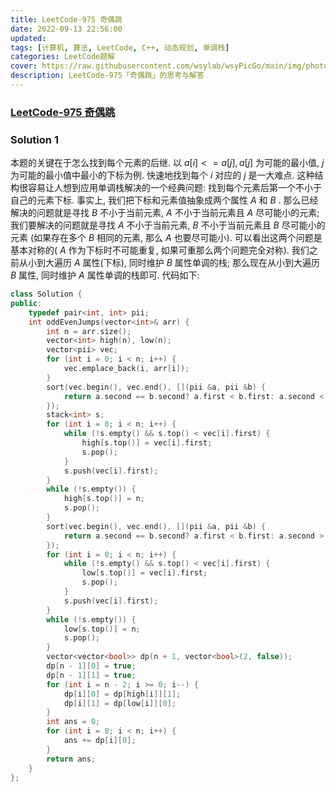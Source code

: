 ```yaml
---
title: LeetCode-975 奇偶跳 
date: 2022-09-13 22:56:00
updated:
tags: [计算机, 算法, LeetCode, C++, 动态规划, 单调栈]
categories: LeetCode题解
cover: https://raw.githubusercontent.com/wsylab/wsyPicGo/main/img/photo-1662668862763-dc613ee191ab.avif
description: LeetCode-975「奇偶跳」的思考与解答
---
```

### [LeetCode-975 奇偶跳](https://leetcode.cn/problems/odd-even-jump/)

### Solution 1
本题的关键在于怎么找到每个元素的后继. 以 $a[i] <= a[j], a[j]$ 为可能的最小值, $j$ 为可能的最小值中最小的下标为例. 快速地找到每个 $i$ 对应的 $j$ 是一大难点. 
这种结构很容易让人想到应用单调栈解决的一个经典问题: 找到每个元素后第一个不小于自己的元素下标. 事实上, 我们把下标和元素值抽象成两个属性 $A$ 和 $B$ . 那么已经解决的问题就是寻找 $B$ 不小于当前元素, $A$ 不小于当前元素且 $A$ 尽可能小的元素; 我们要解决的问题就是寻找 $A$ 不小于当前元素, $B$ 不小于当前元素且 $B$ 尽可能小的元素 (如果存在多个 $B$ 相同的元素, 那么 $A$ 也要尽可能小). 可以看出这两个问题是基本对称的( $A$ 作为下标时不可能重复, 如果可重那么两个问题完全对称). 我们之前从小到大遍历 $A$ 属性(下标), 同时维护 $B$ 属性单调的栈; 那么现在从小到大遍历 $B$ 属性, 同时维护 $A$ 属性单调的栈即可.
代码如下:
```C++
class Solution {
public:
    typedef pair<int, int> pii;
    int oddEvenJumps(vector<int>& arr) {
        int n = arr.size();
        vector<int> high(n), low(n);
        vector<pii> vec;
        for (int i = 0; i < n; i++) {
            vec.emplace_back(i, arr[i]);
        }
        sort(vec.begin(), vec.end(), [](pii &a, pii &b) {
            return a.second == b.second? a.first < b.first: a.second < b.second;
        });
        stack<int> s;
        for (int i = 0; i < n; i++) {
            while (!s.empty() && s.top() < vec[i].first) {
                high[s.top()] = vec[i].first;
                s.pop();
            }
            s.push(vec[i].first);
        }
        while (!s.empty()) {
            high[s.top()] = n;
            s.pop();
        }
        sort(vec.begin(), vec.end(), [](pii &a, pii &b) {
            return a.second == b.second? a.first < b.first: a.second > b.second;
        });
        for (int i = 0; i < n; i++) {
            while (!s.empty() && s.top() < vec[i].first) {
                low[s.top()] = vec[i].first;
                s.pop();
            }
            s.push(vec[i].first);
        }
        while (!s.empty()) {
            low[s.top()] = n;
            s.pop();
        }
        vector<vector<bool>> dp(n + 1, vector<bool>(2, false));
        dp[n - 1][0] = true;
        dp[n - 1][1] = true;
        for (int i = n - 2; i >= 0; i--) {
            dp[i][0] = dp[high[i]][1];
            dp[i][1] = dp[low[i]][0];
        }
        int ans = 0;
        for (int i = 0; i < n; i++) {
            ans += dp[i][0];
        }
        return ans;
    }
};
```